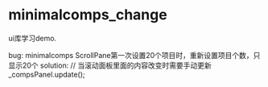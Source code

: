 minimalcomps_change
===================

ui库学习demo.

bug:  minimalcomps ScrollPane第一次设置20个项目时，重新设置项目个数，只显示20个
solution: // 当滚动面板里面的内容改变时需要手动更新
			_compsPanel.update();